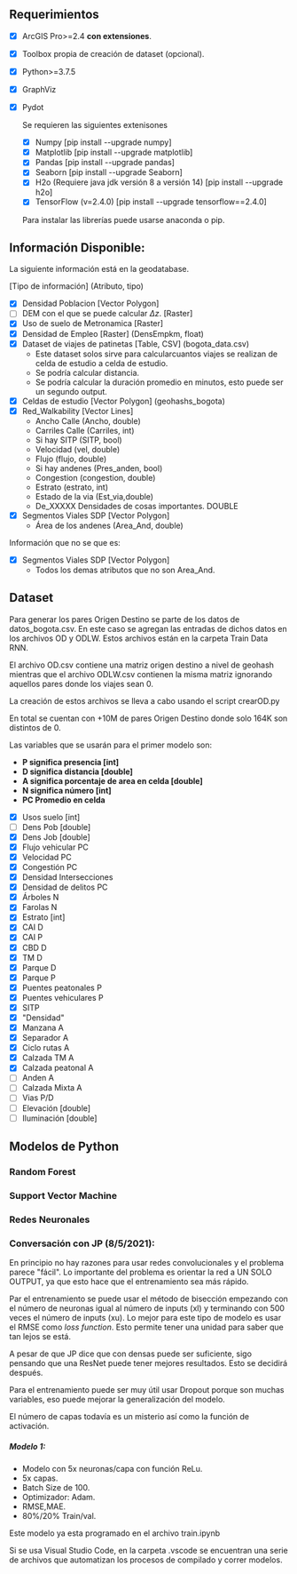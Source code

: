 <!-- LTeX: language=es -->

## **Requerimientos**

-   [x] ArcGIS Pro>=2.4 **con extensiones**.
-   [x] Toolbox propia de creación de dataset (opcional).
-   [x] Python>=3.7.5
-   [x] GraphViz
-   [x] Pydot

    Se requieren las siguientes extenisones

    -   [x] Numpy [pip install --upgrade numpy]
    -   [x] Matplotlib [pip install --upgrade matplotlib]
    -   [x] Pandas [pip install --upgrade pandas]
    -   [x] Seaborn [pip install --upgrade Seaborn]
    -   [x] H2o (Requiere java jdk versión 8 a versión 14) [pip install --upgrade h2o]
    -   [x] TensorFlow (v=2.4.0) [pip install --upgrade tensorflow==2.4.0]

    Para instalar las librerías puede usarse anaconda o pip.

## **Información Disponible:**

La siguiente información está en la geodatabase.

[Tipo de información] (Atributo, tipo)

-   [x] Densidad Poblacion [Vector Polygon]
-   [ ] DEM con el que se puede calcular $\Delta z$. [Raster]
-   [x] Uso de suelo de Metronamica [Raster]
-   [x] Densidad de Empleo [Raster] (DensEmpkm, float)
-   [x] Dataset de viajes de patinetas [Table, CSV] (bogota_data.csv)
    -   Este dataset solos sirve para calcularcuantos viajes se realizan de celda de estudio a celda de estudio.
    -   Se podría calcular distancia.
    -   Se podría calcular la duración promedio en minutos, esto puede ser un segundo output.
-   [x] Celdas de estudio [Vector Polygon] (geohashs_bogota)
-   [x] Red_Walkability [Vector Lines]
    -   Ancho Calle (Ancho, double)
    -   Carriles Calle (Carriles, int)
    -   Si hay SITP (SITP, bool)
    -   Velocidad (vel, double)
    -   Flujo (flujo, double)
    -   Si hay andenes (Pres_anden, bool)
    -   Congestion (congestion, double)
    -   Estrato (estrato, int)
    -   Estado de la via (Est_via,double)
    -   De_XXXXX Densidades de cosas importantes. DOUBLE
-   [x] Segmentos Viales SDP [Vector Polygon]
    -   Área de los andenes (Area_And, double)

Información que no se que es:

-   [x] Segmentos Viales SDP [Vector Polygon]
    -   Todos los demas atributos que no son Area_And.

## **Dataset**

Para generar los pares Origen Destino se parte de los datos de datos_bogota.csv. En este caso se agregan las entradas de dichos datos en los archivos OD y ODLW. Estos archivos están en la carpeta Train Data RNN.

El archivo OD.csv contiene una matriz origen destino a nivel de geohash mientras que el archivo ODLW.csv contienen la misma matriz ignorando aquellos pares donde los viajes sean 0.

La creación de estos archivos se lleva a cabo usando el script crearOD.py

En total se cuentan con +10M de pares Origen Destino donde solo 164K son distintos de 0.

Las variables que se usarán para el primer modelo son:

-   **P significa presencia [int]**
-   **D significa distancia [double]**
-   **A significa porcentaje de area en celda [double]**
-   **N significa número [int]**
-   **PC Promedio en celda**

-   [x] Usos suelo [int]
-   [ ] Dens Pob [double]
-   [x] Dens Job [double]
-   [x] Flujo vehicular PC
-   [x] Velocidad PC
-   [x] Congestión PC
-   [x] Densidad Intersecciones
-   [x] Densidad de delitos PC
-   [x] Árboles N
-   [x] Farolas N
-   [x] Estrato [int]
-   [x] CAI D
-   [x] CAI P
-   [x] CBD D
-   [x] TM D
-   [x] Parque D
-   [x] Parque P
-   [x] Puentes peatonales P
-   [x] Puentes vehiculares P
-   [x] SITP
-   [x] "Densidad"
-   [x] Manzana A
-   [x] Separador A
-   [x] Ciclo rutas A
-   [x] Calzada TM A
-   [x] Calzada peatonal A
-   [ ] Anden A
-   [ ] Calzada Mixta A
-   [ ] Vias P/D
-   [ ] Elevación [double]
-   [ ] Iluminación [double]

<!-- ## <a name="tabla1"></a>Creación de dataset desde ArcGIS

-   Usando el Toolbox crear un archivo csv con la siguiente estructura

    | ID  | SES   | Alimentador | CBD     | Colegios | Estaciones | Parques | Vias    | Salud   |
    | --- | ----- | ----------- | ------- | -------- | ---------- | ------- | ------- | ------- |
    | 1   | MEDIO | 4386.82     | 24977.3 | 2509.01  | 7367.53    | 5804.45 | 1180.76 | 2546.35 |

    El nombre de cada una de las columnas debe coincidir con el mostrado en la tabla anterior para que el modelo funcione.

    EL ID debe ser un identificador numérico entero.

    El SES puede estar entre estos valores ['BAJO','MEDIO','ALTO']

    Las otras columnas son valores con presicion double.

    Las columnas numéricas corresponden a la DISTANCIA EUCLIDEANA PROMEDIO MAS CERCANA desde cada zona de interés (cada celda del raster de metronamica) hasta las capas de interés (Colegios, vias, Estaciones, etc.)

    Con la herramienta de ArcGIS Pro este proceso se realizará de manera automática. Para toda bogotá se requieren por lo menos 2GB de almacenamiento libre en el disco principal, ya que ArcGIS generará archivos temporales de este tamaño.

    Si se usa ArcMap, este procedimiento puede realizarse manualmente. Consume tiempo pero es posible, para ello se siguen los siguientes pasos:

    1. Crear un `fishnet` (Herramienta **Create Fishnet**) con _snap_ al raster de metronamica
    2. Realizar un **Zonal Statistics as Table** del `fishnet` con el raster de metronamica.
    3. Hacer **Join** de la tabla generada con el zonal statistics as table con el `fishnet`. Conserve el **promedio** solamente.
    4. Renombre la columna del join anterior como SES_temp. Puede borrar el resto de columnas.
    5. Realize un **Select** sobre el `fishnet` donde seleccione solamente los que tengan un SES_temp = [1,2,3].
    6. Sobre la `capa resultado del select`
        1. Cree una columna de tipo _string_ y llámela **SES**.
        2. Mediante un **Field Calculator** asigne a la columna los valores "BAJO","MEDIO","ALTO" segun corresponda
        3. Elimine la columna SES_TEMP
    7. Renombre la `capa resultado del select` como `capa base`.
    8. <a name="paso8"></a>Elija una de las capas vector expuestas anteriormente [`Alimentador`, `CBD`, `Colegios`, `Estaciones`, `Parques`, `Vias`, `Salud`].
    9. Cree un **Euclidean Distance** de la `capa que escogió`, configure el _extent_ para que sea igual al _extent_ de la `capa base`. El tamaño de celda se debe tomar << al tamaño de celda del `raster de metronamica`, en general se recomiendan valores entre 5 y 10 metros.
    10. Realize un **Zonal Statistics as Table** del `raster resultado del Euclidean Distance` y la `capa Base`. Conserve solamente el **promedio**.
    11. Realiza un **Join** entre la tabla resultado del Zonal Statistics as Table y la `capa base`. Conserve la columna promedio (las otras columnas no son necesarias) y renombre la columna con el nombre que corresponda según la capa que eligió. Recuerde que los nombres deben coincidir con los especificados en la [Tabla](#tabla1).
    12. Volver al [paso 8](#paso8) y realizar el mismo procedimiento con cada una de las capas.
    13. Exportar la tabla de la capa base csv. Abrirla con un editor (como Excel) y revisar que las columnas tengan los nombres correctos, que los separadores de columnas sean "`,`" y que los separadores decimales sean "`.`"
    14. El archivo csv sera entrada del modelo de Random Forest de Python. -->

## **Modelos de Python**

### **Random Forest**

### **Support Vector Machine**

### **Redes Neuronales**

### Conversación con JP (8/5/2021):

En principio no hay razones para usar redes convolucionales y el problema parece "fácil". Lo importante del problema es orientar la red a UN SOLO OUTPUT, ya que esto hace que el entrenamiento sea más rápido.

Par el entrenamiento se puede usar el método de bisección empezando con el número de neuronas igual al número de inputs (xl) y terminando con 500 veces el número de inputs (xu).
Lo mejor para este tipo de modelo es usar el RMSE como _loss function_. Esto permite tener una unidad para saber que tan lejos se está.

A pesar de que JP dice que con densas puede ser suficiente, sigo pensando que una ResNet puede tener mejores resultados. Esto se decidirá después.

Para el entrenamiento puede ser muy útil usar Dropout porque son muchas variables, eso puede mejorar la generalización del modelo.

El número de capas todavía es un misterio así como la función de activación.

##### Modelo 1:

-   Modelo con 5x neuronas/capa con función ReLu.
-   5x capas.
-   Batch Size de 100.
-   Optimizador: Adam.
-   RMSE,MAE.
-   80%/20% Train/val.

Este modelo ya esta programado en el archivo train.ipynb

Si se usa Visual Studio Code, en la carpeta .vscode se encuentran una serie de archivos que automatizan los procesos de compilado y correr modelos.

<!--
-   No se necesitan los archivos de entrenamiento
-   Para correr el modelo se puede correr el siguiente comando:

    ```console
    >python predecir.py -i "path_to_input_file.csv" -o "path_to_output_file.csv"
    ```

    Para que funcione el archivo `predecir.py` y los archivos `ModeloValor.zip`, `ModeloDensidad.zip` deben estar en la misma carpeta.

    Los resultados del modelo de Python pueden usarse en ArcGIS importandolos como tabla y posteriormente realizando un **Join**. El atributo en común será el `OBJECTID` o `OID` o `ID`. -->
